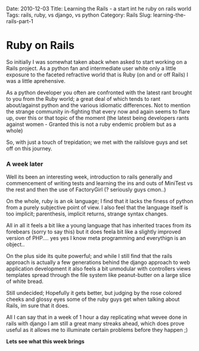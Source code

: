 Date: 2010-12-03
Title: Learning the Rails - a start int he ruby on rails world
Tags: rails, ruby, vs django, vs python
Category: Rails
Slug: learning-the-rails-part-1

# Ruby on Rails #

So initially I was somewhat taken aback when asked to start working on a Rails project. As a python fan and intermediate user white only a little exposure to the faceted refractive world that is Ruby (on and or off Rails) I was a little aprehensive.

As a python developer you often are confronted with the latest rant brought to you from the Ruby world; a great deal of which tends to rant about/against python and the various idiomatic differences. Not to mention the strange community in-fighting that every now and again seems to flare up, over this or that topic of the moment (the latest being developers rants against women - Granted this is not a ruby endemic problem but as a whole)

So, with just a touch of trepidation; we met with the railslove guys and set off on this journey.

### A week later ###

Well its been an interesting week, introduction to rails generally and commencement of writing tests and learning the ins and outs of MiniTest vs the rest and then the use of FactoryGirl (? seriously guys cmon..)

On the whole, ruby is an ok language; I find that it lacks the finess of python from a purely subjective point of view. I also feel that the language itself is too implicit; parenthesis, implicit returns, strange syntax changes.

All in all it feels a bit like a young language that has inherited traces from its forebears (sorry to say this) but it does feela  bit like a slightly improved version of PHP.... yes yes I know meta programming and everythign is an object.. 

On the plus side its quite powerful; and while I still find that the rails approach is actually a few generations behind the django approach to web application development it also feels a bit unmodular with controllers views templates spread through the file system like peanut-butter on a large slice of white bread.

Still undecided; Hopefully it gets better, but judging by the rose colored cheeks and glossy eyes some of the ruby guys get when talking about Rails, im sure that it does.

All I can say that in a week of 1 hour a day replicating what wevee done in rails with django I am still a great many streaks ahead, which does prove useful as it allows me to illuminate certain problems before they happen ;)

**Lets see what this week brings**
